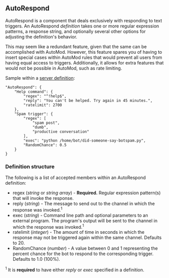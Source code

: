 ## AutoRespond

AutoRespond is a component that deals exclusively with responding to text triggers. An AutoRespond *definition* takes one or more regular expression patterns, a response string, and optionally several other options for adjusting the definition's behavior.

This may seem like a redundant feature, given that the same can be accomplished with AutoMod. However, this feature spares you of having to insert special cases within AutoMod rules that would prevent all users from having equal access to triggers. Additionally, it allows for extra features that would not be possible in AutoMod, such as rate limiting.

Sample within a [server definition](serverdef.html):
```
"AutoRespond": {
    "Help command": {
        "regex": "^!help$",
        "reply": "You can't be helped. Try again in 45 minutes.",
        "ratelimit": 2700
    },
    "Spam trigger": {
        "regex": [
            "spam post",
            "dumb",
            "productive conversation"
        ],
        "exec": "python /home/bot/did-someone-say-botspam.py",
		"RandomChance": 0.5
    }
}
```

### Definition structure
The following is a list of accepted members within an AutoRespond definition:
* regex (*string* or *string array*) - **Required.** Regular expression pattern(s) that will invoke the response.
* reply (*string*) - The message to send out to the channel in which the response was invoked.<sup>1</sup>
* exec (*string*) - Command line path and optional parameters to an external program. The program's output will be sent to the channel in which the response was invoked.<sup>1</sup>
* ratelimit (*integer*) - The amount of time in seconds in which the response may not be triggered again within the same channel. Defaults to 20.
* RandomChance (*number*) - A value between 0 and 1 representing the percent chance for the bot to respond to the corresponding trigger. Defaults to 1.0 (100%).

<sup>1</sup> It is **required** to have either *reply* or *exec* specified in a definition.